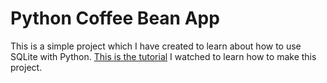 # Python Coffee Bean App

This is a simple project which I have created to learn about how to use SQLite with Python. [This is the tutorial](https://www.youtube.com/watch?v=iXYeb2artTE) I watched to learn how to make this project. 